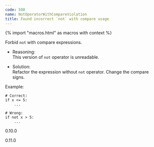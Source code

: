 ```yaml
---
code: 508
name: NotOperatorWithCompareViolation
title: Found incorrect `not` with compare usage
---
```


{% import "macros.html" as macros with context %}

Forbid `not` with compare expressions.

  - Reasoning:  
    This version of `not` operator is unreadable.

  - Solution:  
    Refactor the expression without `not` operator. Change the compare
    signs.

Example:

    # Correct:
    if x <= 5:
        ...
    
    # Wrong:
    if not x > 5:
        ...

<div class="versionadded">

0.10.0

</div>

<div class="versionchanged">

0.11.0

</div>